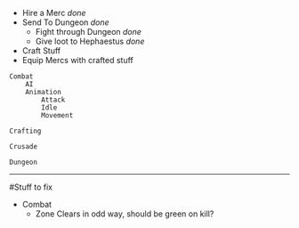 
* Hire a Merc _done_
* Send To Dungeon _done_
    - Fight through Dungeon _done_
    - Give loot to Hephaestus _done_
* Craft Stuff
* Equip Mercs with crafted stuff




```
Combat
    AI
    Animation
        Attack
        Idle
        Movement

Crafting

Crusade

Dungeon
```
---
#Stuff to fix
* Combat
    - Zone Clears in odd way, should be green on kill?